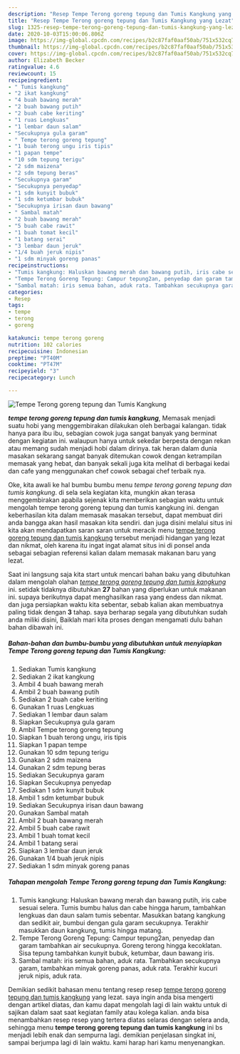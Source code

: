 ```yaml
---
description: "Resep Tempe Terong goreng tepung dan Tumis Kangkung yang Lezat"
title: "Resep Tempe Terong goreng tepung dan Tumis Kangkung yang Lezat"
slug: 1325-resep-tempe-terong-goreng-tepung-dan-tumis-kangkung-yang-lezat
date: 2020-10-03T15:00:06.806Z
image: https://img-global.cpcdn.com/recipes/b2c87faf0aaf50ab/751x532cq70/tempe-terong-goreng-tepung-dan-tumis-kangkung-foto-resep-utama.jpg
thumbnail: https://img-global.cpcdn.com/recipes/b2c87faf0aaf50ab/751x532cq70/tempe-terong-goreng-tepung-dan-tumis-kangkung-foto-resep-utama.jpg
cover: https://img-global.cpcdn.com/recipes/b2c87faf0aaf50ab/751x532cq70/tempe-terong-goreng-tepung-dan-tumis-kangkung-foto-resep-utama.jpg
author: Elizabeth Becker
ratingvalue: 4.6
reviewcount: 15
recipeingredient:
- " Tumis kangkung"
- "2 ikat kangkung"
- "4 buah bawang merah"
- "2 buah bawang putih"
- "2 buah cabe keriting"
- "1 ruas Lengkuas"
- "1 lembar daun salam"
- "Secukupnya gula garam"
- " Tempe terong goreng tepung"
- "1 buah terong ungu iris tipis"
- "1 papan tempe"
- "10 sdm tepung terigu"
- "2 sdm maizena"
- "2 sdm tepung beras"
- "Secukupnya garam"
- "Secukupnya penyedap"
- "1 sdm kunyit bubuk"
- "1 sdm ketumbar bubuk"
- "Secukupnya irisan daun bawang"
- " Sambal matah"
- "2 buah bawang merah"
- "5 buah cabe rawit"
- "1 buah tomat kecil"
- "1 batang serai"
- "3 lembar daun jeruk"
- "1/4 buah jeruk nipis"
- "1 sdm minyak goreng panas"
recipeinstructions:
- "Tumis kangkung: Haluskan bawang merah dan bawang putih, iris cabe sesuai selera. Tumis bumbu halus dan cabe hingga harum, tambahkan lengkuas dan daun salam tumis sebentar. Masukkan batang kangkung dan sedikit air, bumbui dengan gula garam secukupnya. Terakhir masukkan daun kangkung, tumis hingga matang."
- "Tempe Terong Goreng Tepung: Campur tepung2an, penyedap dan garam tambahkan air secukupnya. Goreng terong hingga kecoklatan. Sisa tepung tambahkan kunyit bubuk, ketumbar, daun bawang iris."
- "Sambal matah: iris semua bahan, aduk rata. Tambahkan secukupnya garam, tambahkan minyak goreng panas, aduk rata. Terakhir kucuri jeruk nipis, aduk rata."
categories:
- Resep
tags:
- tempe
- terong
- goreng

katakunci: tempe terong goreng 
nutrition: 102 calories
recipecuisine: Indonesian
preptime: "PT40M"
cooktime: "PT47M"
recipeyield: "3"
recipecategory: Lunch

---
```



![Tempe Terong goreng tepung dan Tumis Kangkung](https://img-global.cpcdn.com/recipes/b2c87faf0aaf50ab/751x532cq70/tempe-terong-goreng-tepung-dan-tumis-kangkung-foto-resep-utama.jpg)

<b><i>tempe terong goreng tepung dan tumis kangkung</i></b>, Memasak menjadi suatu hobi yang menggembirakan dilakukan oleh berbagai kalangan. tidak hanya para ibu ibu, sebagian cowok juga sangat banyak yang berminat dengan kegiatan ini. walaupun hanya untuk sekedar berpesta dengan rekan atau memang sudah menjadi hobi dalam dirinya. tak heran dalam dunia masakan sekarang sangat banyak ditemukan cowok dengan ketrampilan memasak yang hebat, dan banyak sekali juga kita melihat di berbagai kedai dan cafe yang menggunakan chef cowok sebagai chef terbaik nya.



Oke, kita awali ke hal bumbu bumbu menu <i>tempe terong goreng tepung dan tumis kangkung</i>. di sela sela kegiatan kita, mungkin akan terasa menggembirakan apabila sejenak kita memberikan sebagian waktu untuk mengolah tempe terong goreng tepung dan tumis kangkung ini. dengan keberhasilan kita dalam memasak masakan tersebut, dapat membuat diri anda bangga akan hasil masakan kita sendiri. dan juga disini melalui situs ini kita akan mendapatkan saran saran untuk meracik menu <u>tempe terong goreng tepung dan tumis kangkung</u> tersebut menjadi hidangan yang lezat dan nikmat, oleh karena itu ingat ingat alamat situs ini di ponsel anda sebagai sebagian referensi kalian dalam memasak makanan baru yang lezat.


Saat ini langsung saja kita start untuk mencari bahan baku yang dibutuhkan dalam mengolah olahan <u><i>tempe terong goreng tepung dan tumis kangkung</i></u> ini. setidak tidaknya dibutuhkan <b>27</b> bahan yang diperlukan untuk makanan ini. supaya berikutnya dapat menghasilkan rasa yang endess dan nikmat. dan juga persiapkan waktu kita sebentar, sebab kalian akan membuatnya paling tidak dengan <b>3</b> tahap. saya berharap segala yang dibutuhkan sudah anda miliki disini, Baiklah mari kita proses dengan mengamati dulu bahan bahan dibawah ini.

<!--inarticleads1-->

##### Bahan-bahan dan bumbu-bumbu yang dibutuhkan untuk menyiapkan Tempe Terong goreng tepung dan Tumis Kangkung:

1. Sediakan  Tumis kangkung
1. Sediakan 2 ikat kangkung
1. Ambil 4 buah bawang merah
1. Ambil 2 buah bawang putih
1. Sediakan 2 buah cabe keriting
1. Gunakan 1 ruas Lengkuas
1. Sediakan 1 lembar daun salam
1. Siapkan Secukupnya gula garam
1. Ambil  Tempe terong goreng tepung
1. Siapkan 1 buah terong ungu, iris tipis
1. Siapkan 1 papan tempe
1. Gunakan 10 sdm tepung terigu
1. Gunakan 2 sdm maizena
1. Gunakan 2 sdm tepung beras
1. Sediakan Secukupnya garam
1. Siapkan Secukupnya penyedap
1. Sediakan 1 sdm kunyit bubuk
1. Ambil 1 sdm ketumbar bubuk
1. Sediakan Secukupnya irisan daun bawang
1. Gunakan  Sambal matah
1. Ambil 2 buah bawang merah
1. Ambil 5 buah cabe rawit
1. Ambil 1 buah tomat kecil
1. Ambil 1 batang serai
1. Siapkan 3 lembar daun jeruk
1. Gunakan 1/4 buah jeruk nipis
1. Sediakan 1 sdm minyak goreng panas




<!--inarticleads2-->

##### Tahapan mengolah Tempe Terong goreng tepung dan Tumis Kangkung:

1. Tumis kangkung: Haluskan bawang merah dan bawang putih, iris cabe sesuai selera. Tumis bumbu halus dan cabe hingga harum, tambahkan lengkuas dan daun salam tumis sebentar. Masukkan batang kangkung dan sedikit air, bumbui dengan gula garam secukupnya. Terakhir masukkan daun kangkung, tumis hingga matang.
1. Tempe Terong Goreng Tepung: Campur tepung2an, penyedap dan garam tambahkan air secukupnya. Goreng terong hingga kecoklatan. Sisa tepung tambahkan kunyit bubuk, ketumbar, daun bawang iris.
1. Sambal matah: iris semua bahan, aduk rata. Tambahkan secukupnya garam, tambahkan minyak goreng panas, aduk rata. Terakhir kucuri jeruk nipis, aduk rata.




Demikian sedikit bahasan menu tentang resep resep <u>tempe terong goreng tepung dan tumis kangkung</u> yang lezat. saya ingin anda bisa mengerti dengan artikel diatas, dan kamu dapat mengolah lagi di lain waktu untuk di sajikan dalam saat saat kegiatan family atau kolega kalian. anda bisa menambahkan resep resep yang tertera diatas selaras dengan selera anda, sehingga menu <b>tempe terong goreng tepung dan tumis kangkung</b> ini bs menjadi lebih enak dan sempurna lagi. demikian penjelasan singkat ini, sampai berjumpa lagi di lain waktu. kami harap hari kamu menyenangkan.
